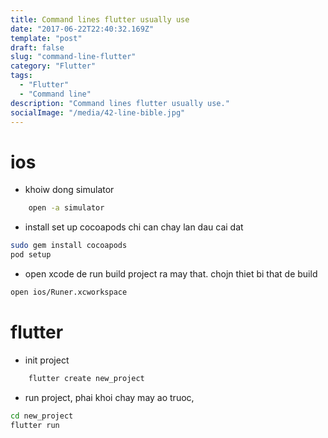 ```yaml
---
title: Command lines flutter usually use
date: "2017-06-22T22:40:32.169Z"
template: "post"
draft: false
slug: "command-line-flutter"
category: "Flutter"
tags:
  - "Flutter"
  - "Command line"
description: "Command lines flutter usually use."
socialImage: "/media/42-line-bible.jpg"
---
```

# ios

- khoiw dong simulator

```bash
	open -a simulator
```

- install set up cocoapods chi can chay lan dau cai dat

```bash
sudo gem install cocoapods
pod setup
```

- open xcode de run build project ra may that. chojn thiet bi that de build

```bash
open ios/Runer.xcworkspace
```

# flutter

- init project

```bash
	flutter create new_project
```

- run project, phai khoi chay may ao truoc,

```bash
cd new_project
flutter run
```